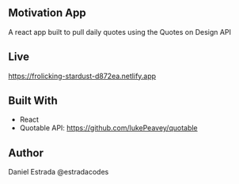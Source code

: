 ## Motivation App

A react app built to pull daily quotes using the Quotes on Design API

Live
---------

https://frolicking-stardust-d872ea.netlify.app


Built With
----------

* React
* Quotable API: https://github.com/lukePeavey/quotable

## Author

Daniel Estrada @estradacodes






